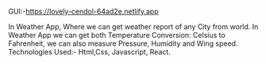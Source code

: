GUI:-https://lovely-cendol-64ad2e.netlify.app



In Weather App, Where we can get weather report of any City from world.
In Weather App we can get both  Temperature Conversion: Celsius to Fahrenheit, we can also measure Pressure, Humidity and Wing speed.
Technologies Used:- Html,Css, Javascript, React.
